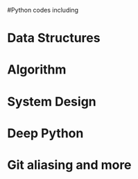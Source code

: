 #Python codes including

# Data Structures
# Algorithm
# System Design
# Deep Python
# Git aliasing and more
